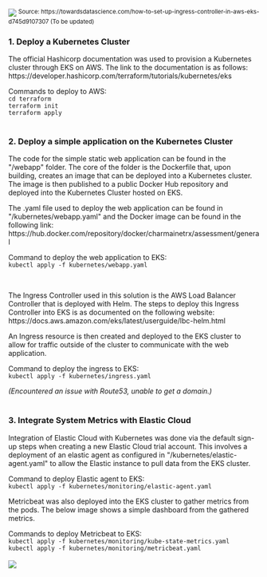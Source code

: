 <img src="https://miro.medium.com/v2/resize:fit:720/format:webp/1*ig_nWLtln7ybZO_yrQHUCg.png">
<sup>Source: https://towardsdatascience.com/how-to-set-up-ingress-controller-in-aws-eks-d745d9107307 (To be updated)</sup>
<br>

### 1. Deploy a Kubernetes Cluster
<p>The official Hashicorp documentation was used to provision a Kubernetes cluster through EKS on AWS. The link to the documentation is as follows: https://developer.hashicorp.com/terraform/tutorials/kubernetes/eks</p>

Commands to deploy to AWS:<br>
`cd terraform`<br>
`terraform init`<br>
`terraform apply`
<br><br>

### 2. Deploy a simple application on the Kubernetes Cluster
<p>The code for the simple static web application can be found in the "/webapp" folder. The core of the folder is the Dockerfile that, upon building, creates an image that can be deployed into a Kubernetes cluster. The image is then published to a public Docker Hub repository and deployed into the Kubernetes Cluster hosted on EKS.</p>

<p>The .yaml file used to deploy the web application can be found in "/kubernetes/webapp.yaml" and the Docker image can be found in the following link: https://hub.docker.com/repository/docker/charmainetrx/assessment/general</p>

Command to deploy the web application to EKS:<br>
`kubectl apply -f kubernetes/webapp.yaml`

<br>
<p>The Ingress Controller used in this solution is the AWS Load Balancer Controller that is deployed with Helm. The steps to deploy this Ingress Controller into EKS is as documented on the following website: https://docs.aws.amazon.com/eks/latest/userguide/lbc-helm.html</p>

<p>An Ingress resource is then created and deployed to the EKS cluster to allow for traffic outside of the cluster to communicate with the web application.</p>

Command to deploy the ingress to EKS:<br>
`kubectl apply -f kubernetes/ingress.yaml`

<i>(Encountered an issue with Route53, unable to get a domain.)</i>
<br><br>

### 3. Integrate System Metrics with Elastic Cloud
<p>Integration of Elastic Cloud with Kubernetes was done via the default sign-up steps when creating a new Elastic Cloud trial account. This involves a deployment of an elastic agent as configured in "/kubernetes/elastic-agent.yaml" to allow the Elastic instance to pull data from the EKS cluster.</p>

Command to deploy Elastic agent to EKS:<br>
`kubectl apply -f kubernetes/monitoring/elastic-agent.yaml`

<p>Metricbeat was also deployed into the EKS cluster to gather metrics from the pods. The below image shows a simple dashboard from the gathered metrics.</p>

Commands to deploy Metricbeat to EKS:<br>
`kubectl apply -f kubernetes/monitoring/kube-state-metrics.yaml`<br>
`kubectl apply -f kubernetes/monitoring/metricbeat.yaml`<br>
<br>
<img src="https://i.imgur.com/v7VgDHf.png">
